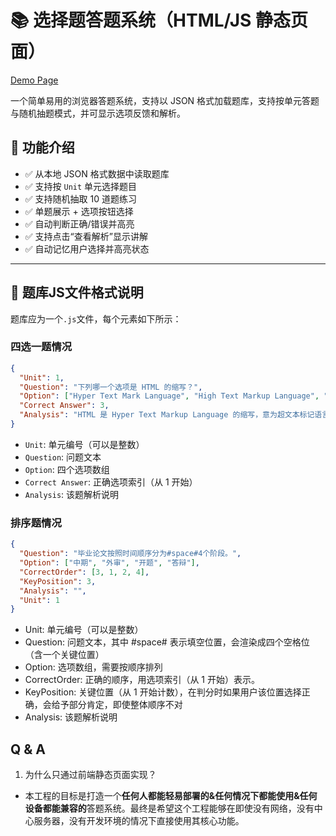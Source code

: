 # 📚 选择题答题系统（HTML/JS 静态页面）

[Demo Page](https://cangzihan.github.io/web_choice/)

一个简单易用的浏览器答题系统，支持以 JSON 格式加载题库，支持按单元答题与随机抽题模式，并可显示选项反馈和解析。

## 🔧 功能介绍

- ✅ 从本地 JSON 格式数据中读取题库
- ✅ 支持按 `Unit` 单元选择题目
- ✅ 支持随机抽取 10 道题练习
- ✅ 单题展示 + 选项按钮选择
- ✅ 自动判断正确/错误并高亮
- ✅ 支持点击“查看解析”显示讲解
- ✅ 自动记忆用户选择并高亮状态

---

## 📁 题库JS文件格式说明

题库应为一个`.js`文件，每个元素如下所示：

### 四选一题情况
```json
{
  "Unit": 1,
  "Question": "下列哪一个选项是 HTML 的缩写？",
  "Option": ["Hyper Text Mark Language", "High Text Markup Language", "Hyper Text Markup Language", "Hyperlink Text Management Language"],
  "Correct Answer": 3,
  "Analysis": "HTML 是 Hyper Text Markup Language 的缩写，意为超文本标记语言，用于构建网页结构。"
}
```

- `Unit`: 单元编号（可以是整数）
- `Question`: 问题文本
- `Option`: 四个选项数组
- `Correct Answer`: 正确选项索引（从 1 开始）
- `Analysis`: 该题解析说明

### 排序题情况
```json
{
  "Question": "毕业论文按照时间顺序分为#space#4个阶段。",
  "Option": ["中期", "外审", "开题", "答辩"],
  "CorrectOrder": [3, 1, 2, 4], 
  "KeyPosition": 3, 
  "Analysis": "",
  "Unit": 1
}
```

- Unit: 单元编号（可以是整数）
- Question: 问题文本，其中 #space# 表示填空位置，会渲染成四个空格位（含一个关键位置）
- Option: 选项数组，需要按顺序排列
- CorrectOrder: 正确的顺序，用选项索引（从 1 开始）表示。
- KeyPosition: 关键位置（从 1 开始计数），在判分时如果用户该位置选择正确，会给予部分肯定，即使整体顺序不对
- Analysis: 该题解析说明

## Q & A
1. 为什么只通过前端静态页面实现？
  - 本工程的目标是打造一个**任何人都能轻易部署的&任何情况下都能使用&任何设备都能兼容的**答题系统。最终是希望这个工程能够在即使没有网络，没有中心服务器，没有开发环境的情况下直接使用其核心功能。

